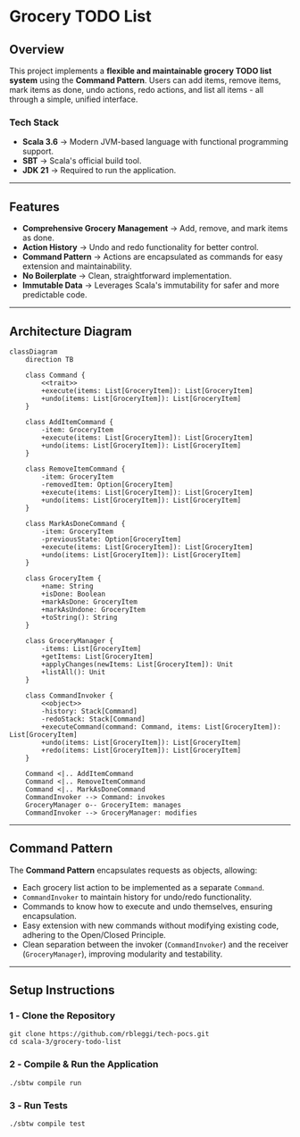 # **Grocery TODO List**

## **Overview**

This project implements a **flexible and maintainable grocery TODO list system** using the **Command Pattern**. Users can add items, remove items, mark items as done, undo actions, redo actions, and list all items - all through a simple, unified interface.

### **Tech Stack**

- **Scala 3.6** → Modern JVM-based language with functional programming support.
- **SBT** → Scala's official build tool.
- **JDK 21** → Required to run the application.

---

## **Features**

- **Comprehensive Grocery Management** → Add, remove, and mark items as done.
- **Action History** → Undo and redo functionality for better control.
- **Command Pattern** → Actions are encapsulated as commands for easy extension and maintainability.
- **No Boilerplate** → Clean, straightforward implementation.
- **Immutable Data** → Leverages Scala's immutability for safer and more predictable code.

---

## **Architecture Diagram**

```mermaid
classDiagram
    direction TB

    class Command {
        <<trait>>
        +execute(items: List[GroceryItem]): List[GroceryItem]
        +undo(items: List[GroceryItem]): List[GroceryItem]
    }

    class AddItemCommand {
        -item: GroceryItem
        +execute(items: List[GroceryItem]): List[GroceryItem]
        +undo(items: List[GroceryItem]): List[GroceryItem]
    }

    class RemoveItemCommand {
        -item: GroceryItem
        -removedItem: Option[GroceryItem]
        +execute(items: List[GroceryItem]): List[GroceryItem]
        +undo(items: List[GroceryItem]): List[GroceryItem]
    }

    class MarkAsDoneCommand {
        -item: GroceryItem
        -previousState: Option[GroceryItem]
        +execute(items: List[GroceryItem]): List[GroceryItem]
        +undo(items: List[GroceryItem]): List[GroceryItem]
    }

    class GroceryItem {
        +name: String
        +isDone: Boolean
        +markAsDone: GroceryItem
        +markAsUndone: GroceryItem
        +toString(): String
    }

    class GroceryManager {
        -items: List[GroceryItem]
        +getItems: List[GroceryItem]
        +applyChanges(newItems: List[GroceryItem]): Unit
        +listAll(): Unit
    }

    class CommandInvoker {
        <<object>>
        -history: Stack[Command]
        -redoStack: Stack[Command]
        +executeCommand(command: Command, items: List[GroceryItem]): List[GroceryItem]
        +undo(items: List[GroceryItem]): List[GroceryItem]
        +redo(items: List[GroceryItem]): List[GroceryItem]
    }

    Command <|.. AddItemCommand
    Command <|.. RemoveItemCommand
    Command <|.. MarkAsDoneCommand
    CommandInvoker --> Command: invokes
    GroceryManager o-- GroceryItem: manages
    CommandInvoker --> GroceryManager: modifies
```

---

## **Command Pattern**

The **Command Pattern** encapsulates requests as objects, allowing:

- Each grocery list action to be implemented as a separate `Command`.
- `CommandInvoker` to maintain history for undo/redo functionality.
- Commands to know how to execute and undo themselves, ensuring encapsulation.
- Easy extension with new commands without modifying existing code, adhering to the Open/Closed Principle.
- Clean separation between the invoker (`CommandInvoker`) and the receiver (`GroceryManager`), improving modularity and testability.

---

## **Setup Instructions**

### **1️ - Clone the Repository**

```shell
git clone https://github.com/rbleggi/tech-pocs.git
cd scala-3/grocery-todo-list
```

### **2️ - Compile & Run the Application**

```shell
./sbtw compile run
```

### **3️ - Run Tests**

```shell
./sbtw compile test
```
